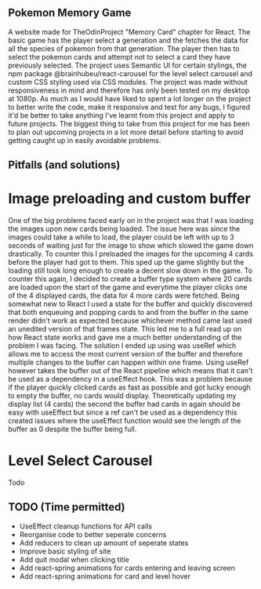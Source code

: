 ## Pokemon Memory Game
A website made for TheOdinProject "Memory Card" chapter for React. The basic game has the player select a generation and the fetches the data for all the species of pokemon from that generation. The player then has to select the pokemon cards and attempt not to select a card they have previously selected. The project uses Semantic UI for certain stylings, the npm package @brainhubeu/react-carousel for the level select carousel and custom CSS styling used via CSS modules. The project was made without responsiveness in mind and therefore has only been tested on my desktop at 1080p. As much as I would have liked to spent a lot longer on the project to better write the code, make it responsive and test for any bugs, I figured it'd be better to take anything I've learnt from this project and apply to future projects. The biggest thing to take from this project for me has been to plan out upcoming projects in a lot more detail before starting to avoid getting caught up in easily avoidable problems.

## Pitfalls (and solutions)
# Image preloading and custom buffer
One of the big problems faced early on in the project was that I was loading the images upon new cards being loaded. The issue here was since the images could take a while to load, the player could be left with up to 3 seconds of waiting just for the image to show which slowed the game down drastically. To counter this I preloaded the images for the upcoming 4 cards before the player had got to them. This sped up the game slightly but the loading still took long enough to create a decent slow down in the game. To counter this again, I decided to create a buffer type system where 20 cards are loaded upon the start of the game and everytime the player clicks one of the 4 displayed cards, the data for 4 more cards were fetched. Being somewhat new to React I used a state for the buffer and quickly discovered that both enqueuing and popping cards to and from the buffer in the same render didn't work as expected because whichever method came last used an unedited version of that frames state. This led me to a full read up on how React state works and gave me a much better understanding of the problem I was facing. The solution I ended up using was useRef which allows me to access the most current version of the buffer and therefore multiple changes to the buffer can happen within one frame. Using useRef however takes the buffer out of the React pipeline which means that it can't be used as a dependency in a useEffect hook. This was a problem because if the player quickly clicked cards as fast as possible and got lucky enough to empty the buffer, no cards would display. Theoretically updating my display list (4 cards) the second the buffer had cards in again should be easy with useEffect but since a ref can't be used as a dependency this created issues where the useEffect function would see the length of the buffer as 0 despite the buffer being full.

# Level Select Carousel
Todo

## TODO (Time permitted)
- UseEffect cleanup functions for API calls
- Reorganise code to better seperate concerns
- Add reducers to clean up amount of seperate states
- Improve basic styling of site
- Add quit modal when clicking title
- Add react-spring animations for cards entering and leaving screen
- Add react-spring animations for card and level hover
